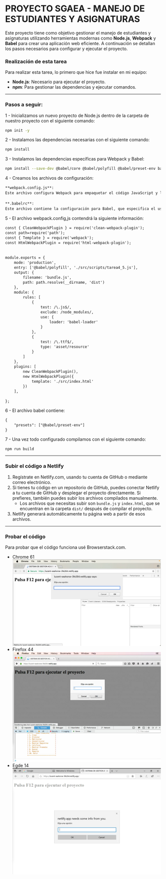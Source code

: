 # PROYECTO SGAEA - MANEJO DE ESTUDIANTES Y ASIGNATURAS

Este proyecto tiene como objetivo gestionar el manejo de estudiantes y asignaturas utilizando herramientas modernas como **Node.js**, **Webpack** y **Babel** para crear una aplicación web eficiente. A continuación se detallan los pasos necesarios para configurar y ejecutar el proyecto.


### Realización de esta tarea
Para realizar esta tarea, lo primero que hice fue instalar en mi equipo:

- **Node.js**: Necesario para ejecutar el proyecto.
- **npm**: Para gestionar las dependencias y ejecutar comandos.

---

### Pasos a seguir:
1 - Inicializamos un nuevo proyecto de Node.js dentro de la carpeta de nuestro proyecto con el siguiente comando: 
```bash
npm init -y
```

2 - Instalamos las dependencias necesarias con el siguiente comando:
```bash
npm install
```
3 - Instalamos las dependencias específicas para Webpack y Babel: 
```bash
npm install --save-dev @babel/core @babel/polyfill @babel/preset-env babel-loader clean-webpack-plugin html-webpack-plugin webpack webpack-cli webpack-dev-server
```

4 - Creamos los archivos de configuración:

```markdown
**webpack.config.js**:
Este archivo configura Webpack para empaquetar el código JavaScript y los archivos de recursos. Además, se incluye la configuración de Babel para compilar el código y de plugins para limpiar la carpeta de salida y generar el archivo HTML.

**.babelrc**:
Este archivo contiene la configuración para Babel, que especifica el uso del preset `@babel/preset-env` para transpilar el código JavaScript a una versión compatible con los navegadores más comunes.
```


5 - El archivo webpack.config,js contendrá la siguiente información: 

```
const { CleanWebpackPlugin } = require('clean-webpack-plugin');
const path=require('path');
const { Template } = require('webpack');
const HtmlWebpackPlugin = require('html-webpack-plugin');


module.exports = {
    mode: 'production',
    entry: ['@babel/polyfill', './src/scripts/tarea4_5.js'],
    output: {
        filename: 'bundle.js',
        path: path.resolve(__dirname, 'dist')
    },
    module: {
        rules: [
            {
                test: /\.js$/,
                exclude: /node_modules/,
                use: {
                    loader: 'babel-loader'
                }
            },
            {
                test: /\.ttf$/,
                type: 'asset/resource'
            }
        ]
    },
    plugins: [
        new CleanWebpackPlugin(),
        new HtmlWebpackPlugin({
            template: './src/index.html'
        })
    ],
    
};
```
6 - El archivo babel contiene:
```
{
    "presets": ["@babel/preset-env"]
}
```

7 - Una vez todo configurado compilamos con el siguiente comando: 
```bash
npm run build
```

---

### Subir el código a Netlify

1. Regístrate en Netlify.com, usando tu cuenta de GitHub o mediante correo electrónico.
2. Si tienes tu código en un repositorio de GitHub, puedes conectar Netlify a tu cuenta de GitHub y desplegar el proyecto directamente. Si prefieres, también puedes subir los archivos compilados manualmente.
   - Los archivos que necesitas subir son `bundle.js` y `index.html`, que se encuentran en la carpeta `dist/` después de compilar el proyecto.
3. Netlify generará automáticamente tu página web a partir de esos archivos.

---
### Probar el código
Para probar que el código funciona usé Browserstack.com. 
- Chrome 61
  <img src="img/chrome61.png">
- Firefox 44
  <img src="img/firefox44.png">
- Egde 14
  <img src="img/edge14.png">
  







